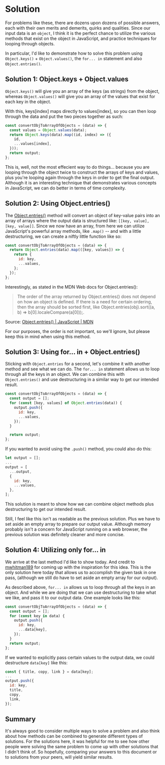 # Solution

For problems like these, there are dozens upon dozens of possible answers, each with their own merits and demerits, quirks and qualities. Since our input data is an `object`, I think it is the perfect chance to utilize the various methods that exist on the object in JavaScript, and practice techniques for looping through objects.

In particular, I'd like to demonstrate how to solve this problem using `Object.keys()` + `Object.values()`, the `for... in` statement and also `Object.entries()`.

## Solution 1: Object.keys + Object.values

`Object.keys()` will give you an array of the keys (as strings) from the object, whereas `Object.values()` will give you an array of the values that exist for each key in the object.

With this, keys[index] maps directly to values[index], so you can then loop through the data and put the two pieces together as such:

```js
const convertObjToArrayOfObjects = (data) => {
  const values = Object.values(data);
  return Object.keys(data).map((id, index) => ({
    id,
    ...values[index],
  }));
  return output;
};
```

This is, well, not the most effecient way to do things... because you are looping through the object twice to construct the arrays of keys and values, plus you're looping again through the keys in order to get the final output. Although it is an interesting technique that demonstrates various concepts in JavaScript, we can do better in terms of time complexity.

## Solution 2: Using Object.entries()

The [Object.entries()](https://developer.mozilla.org/en-US/docs/Web/JavaScript/Reference/Global_Objects/Object/entries) method will convert an object of key-value pairs into an array of arrays where the output data is structured like: `[[key, value], [key, value]]`. Since we now have an array, from here we can utilize JavaScript's powerful array methods, like `.map()` -- and with a little destructuring, we can create a niftly little function like so:

```js
const convertObjToArrayOfObjects = (data) => {
  return Object.entries(data).map(([key, values]) => {
    return {
      id: key,
      ...values,
    };
  });
};
```

Interestingly, as stated in the MDN Web docs for Object.entries():

> The order of the array returned by Object.entries() does not depend on how an object is defined. If there is a need for certain ordering, then the array should be sorted first, like Object.entries(obj).sort((a, b) => b[0].localeCompare(a[0]));.

Source: [Object.entries() | JavaScript | MDN](https://developer.mozilla.org/en-US/docs/Web/JavaScript/Reference/Global_Objects/Object/entries)

For our purposes, the order is not important, so we'll ignore, but please keep this in mind when using this method.

## Solution 3: Using for... in + Object.entries()

Sticking with `Object.entries` for a second, let's combine it with another method and see what we can do. The `for... in` statement allows us to loop through all the keys in an object. We can combine this with `Object.entries()` and use destructuring in a similar way to get our intended result.

```js
const convertObjToArrayOfObjects = (data) => {
  const output = [];
  for (const [key, values] of Object.entries(data)) {
    output.push({
      id: key,
      ...values,
    });
  }

  return output;
};
```

If you wanted to avoid using the `.push()` method, you could also do this:

```js
let output = [];
...
output = [
  ...output,
  {
    id: key,
    ...values,
  },
];
```

This solution is meant to show how we can combine object methods plus destructuring to get our intended result.

Still, I feel like this isn't as readable as the previous solution. Plus we have to set aside an empty array to prepare our output value. Although memory probably isn't a concern for JavaScript running on a web browser, the previous solution was definitely cleaner and more concise.

## Solution 4: Utilizing only for... in

We arrive at the last method I'd like to show today. And credit to [mwhitman189](https://github.com/mwhitman189) for coming up with the inspiration for this idea. This is the only solution here today that allows us to accomplish the given task in one pass, (although we still do have to set aside an empty array for our output).

As described above, `for... in` allows us to loop through all the keys in an object. And while we are doing that we can use destructuring to take what we like, and pass it to our output data. One example looks like this:

```js
const convertObjToArrayOfObjects = (data) => {
  const output = [];
  for (const key in data) {
    output.push({
      id: key,
      ...data[key],
    });
  }
  return output;
};
```

If we wanted to explicitly pass certain values to the output data, we could destructure `data[key]` like this:

```js
const { title, copy, link } = data[key];
...
output.push({
  id: key,
  title,
  copy,
  link,
});
```

## Summary

It's always good to consider multiple ways to solve a problem and also think about how methods can be combined to generate different types of solutions. For the solutions here, it was helpful for me to see how other people were solving the same problem to come up with other solutions that I didn't think of. So hopefully, comparing your answers to this document or to solutions from your peers, will yield similar results.
